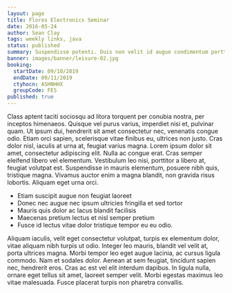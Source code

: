 ```yaml
---
layout: page
title: Flores Electronics Seminar
date: 2016-05-24
author: Sean Clay
tags: weekly links, java
status: published
summary: Suspendisse potenti. Duis non velit id augue condimentum porttitor. Class.
banner: images/banner/leisure-02.jpg
booking:
  startDate: 09/10/2019
  endDate: 09/11/2019
  ctyhocn: ASHNHHX
  groupCode: FES
published: true
---
```

Class aptent taciti sociosqu ad litora torquent per conubia nostra, per inceptos himenaeos. Quisque vel purus varius, imperdiet nisi et, pulvinar quam. Ut ipsum dui, hendrerit sit amet consectetur nec, venenatis congue odio. Etiam orci sapien, scelerisque vitae finibus eu, ultrices non justo. Cras dolor nisl, iaculis at urna at, feugiat varius magna. Lorem ipsum dolor sit amet, consectetur adipiscing elit. Nulla ac congue erat. Cras semper eleifend libero vel elementum. Vestibulum leo nisi, porttitor a libero at, feugiat volutpat est. Suspendisse in mauris elementum, posuere nibh quis, tristique magna. Vivamus auctor enim a magna blandit, non gravida risus lobortis. Aliquam eget urna orci.

* Etiam suscipit augue non feugiat laoreet
* Donec nec augue nec ipsum ultricies fringilla et sed tortor
* Mauris quis dolor ac lacus blandit facilisis
* Maecenas pretium lectus et nisl semper pretium
* Fusce id lectus vitae dolor tristique tempor eu eu odio.

Aliquam iaculis, velit eget consectetur volutpat, turpis ex elementum dolor, vitae aliquam nibh turpis ut odio. Integer leo mauris, blandit vel velit at, porta ultrices magna. Morbi tempor leo eget augue lacinia, ac cursus ligula commodo. Nam et sodales dolor. Aenean at sem feugiat, tincidunt sapien nec, hendrerit eros. Cras ac est vel elit interdum dapibus. In ligula nulla, ornare eget tellus sit amet, laoreet semper velit. Morbi egestas maximus leo vitae malesuada. Fusce placerat turpis non pharetra convallis.
